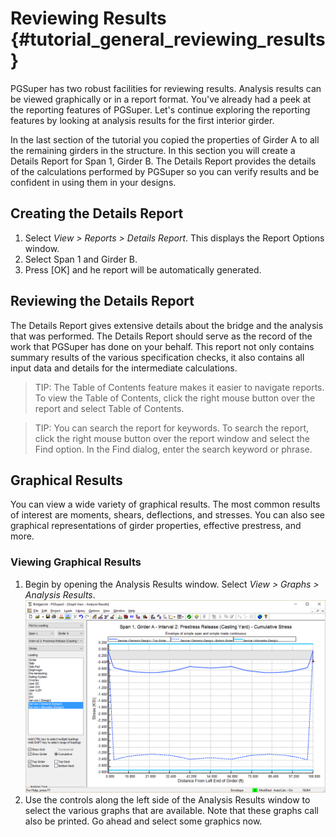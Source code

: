 Reviewing Results {#tutorial_general_reviewing_results}
==============================
PGSuper has two robust facilities for reviewing results. Analysis results can be viewed graphically or in a report format. You've already had a peek at the reporting features of PGSuper. Let's continue exploring the reporting features by looking at analysis results for the first interior girder.

In the last section of the tutorial you copied the properties of Girder A to all the remaining girders in the structure. In this section you will create a Details Report for Span 1, Girder B. The Details Report provides the details of the calculations performed by PGSuper so you can verify results and be confident in using them in your designs. 

Creating the Details Report
------------------------------
1. Select *View > Reports > Details Report*. This displays the Report Options window.
2. Select Span 1 and Girder B.
3. Press [OK] and he report will be automatically generated.

Reviewing the Details Report
----------------------------
The Details Report gives extensive details about the bridge and the analysis that was performed. The Details Report should serve as the record of the work that PGSuper has done on your behalf. This report not only contains summary results of the various specification checks, it also contains all input data and details for the intermediate calculations.

> TIP: The Table of Contents feature makes it easier to navigate reports. To view the Table of Contents, click the right mouse button over the report and select Table of Contents.

> TIP: You can search the report for keywords. To search the report, click the right mouse button over the report window and select the Find option. In the Find dialog, enter the search keyword or phrase.

Graphical Results
------------------
You can view a wide variety of graphical results. The most common results of interest are moments, shears, deflections, and stresses. You can also see graphical representations of girder properties, effective prestress, and more.

### Viewing Graphical Results ###
1. Begin by opening the Analysis Results window. Select *View > Graphs > Analysis Results*. ![](Tutorial_General_Analysis_Results.png)
2. Use the controls along the left side of the Analysis Results window to select the various graphs that are available. Note that these graphs call also be printed. Go ahead and select some graphics now.

